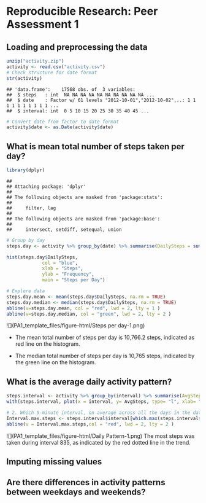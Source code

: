 # Reproducible Research: Peer Assessment 1


## Loading and preprocessing the data

```r
unzip("activity.zip")
activity <- read.csv("activity.csv")
# Check structure for date format
str(activity)
```

```
## 'data.frame':	17568 obs. of  3 variables:
##  $ steps   : int  NA NA NA NA NA NA NA NA NA NA ...
##  $ date    : Factor w/ 61 levels "2012-10-01","2012-10-02",..: 1 1 1 1 1 1 1 1 1 1 ...
##  $ interval: int  0 5 10 15 20 25 30 35 40 45 ...
```

```r
# Convert date from factor to date format
activity$date <- as.Date(activity$date)
```



## What is mean total number of steps taken per day?

```r
library(dplyr)
```

```
## 
## Attaching package: 'dplyr'
## 
## The following objects are masked from 'package:stats':
## 
##     filter, lag
## 
## The following objects are masked from 'package:base':
## 
##     intersect, setdiff, setequal, union
```

```r
# Group by day
steps.day <- activity %>% group_by(date) %>% summarise(DailySteps = sum(steps))

hist(steps.day$DailySteps, 
             col = "blue", 
             xlab = "Steps", 
             ylab = "Frequency", 
             main = "Steps per Day")

# Explore data
steps.day.mean <- mean(steps.day$DailySteps, na.rm = TRUE)
steps.day.median <- median(steps.day$DailySteps, na.rm = TRUE)
abline(v=steps.day.mean, col = "red", lwd = 2, lty = 1 )
abline(v=steps.day.median, col = "green", lwd = 2, lty = 2 )
```

![](PA1_template_files/figure-html/Steps per day-1.png) 

*  The mean total number of steps per day is 10,766.2 steps, indicated as red line on the histogram.

*  The median total number of steps per day is 10,765 steps, indicated by the green line on the histogram.

## What is the average daily activity pattern?

```r
steps.interval <- activity %>% group_by(interval) %>% summarise(AvgSteps = mean(steps, na.rm = TRUE))
with(steps.interval, plot(x = interval, y= AvgSteps, type= "l", xlab= "Daily 5 minute intervals", ylab="Steps"))

# 2. Which 5-minute interval, on average across all the days in the dataset, contains the maximum number of steps?
Interval.max.steps <- steps.interval$interval[which.max(steps.interval$AvgSteps)]
abline(v = Interval.max.steps,col = "red", lwd = 2, lty = 2 )
```

![](PA1_template_files/figure-html/Daily Pattern-1.png) 
The most steps was taken during interval 835, as indicated by the red dotted line in the trend.


## Imputing missing values




## Are there differences in activity patterns between weekdays and weekends?


